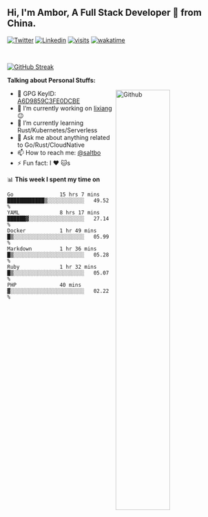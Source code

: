 ## Hi, I'm Ambor, A Full Stack Developer 🚀 from China.

[![Twitter](https://img.shields.io/badge/-saltbo-1ca0f1?style=flat&logo=twitter&logoColor=white)](https://twitter.com/rdsaltbo)
[![Linkedin](https://img.shields.io/badge/-saltbo-blue?style=flat&logo=Linkedin&logoColor=white)](https://www.linkedin.com/in/saltbo/)
[![visits](https://visitor.vercel.app/page/saltbo?color=light-green)](https://github.com/saltbo/)
[![wakatime](https://wakatime.com/badge/user/f82b1c77-faab-48cd-aef5-a12c0aff104b.svg)](https://wakatime.com/@f82b1c77-faab-48cd-aef5-a12c0aff104b)

&nbsp;  

[![GitHub Streak](http://github-readme-streak-stats.herokuapp.com?user=saltbo&hide_border=true&date_format=M%20j%5B%2C%20Y%5D)](https://git.io/streak-stats)

**Talking about Personal Stuffs:**
<!-- Any image aligned to the right. Beware the width  -->
<img width="50%" align="right" alt="Github" src="https://raw.githubusercontent.com/saltbo/saltbo/master/images/git-header.svg" />

- 🤘 GPG KeyID: [A6D9859C3FE0DCBE](https://saltbo.cn/pgp_keys.asc)
- 🔭 I’m currently working on [lixiang](https://www.lixiang.com/) :wink:
- 🌱 I’m currently learning Rust/Kubernetes/Serverless
- 💬 Ask me about anything related to Go/Rust/CloudNative
- 📫 How to reach me: [@saltbo](https://t.me/saltbo)
- ⚡ Fun fact: I :heart: :cat:s


📊 **This week I spent my time on**
<!--START_SECTION:waka-->

```text
Go               15 hrs 7 mins   ████████████▒░░░░░░░░░░░░   49.52 %
YAML             8 hrs 17 mins   ██████▓░░░░░░░░░░░░░░░░░░   27.14 %
Docker           1 hr 49 mins    █▒░░░░░░░░░░░░░░░░░░░░░░░   05.99 %
Markdown         1 hr 36 mins    █▒░░░░░░░░░░░░░░░░░░░░░░░   05.28 %
Ruby             1 hr 32 mins    █▒░░░░░░░░░░░░░░░░░░░░░░░   05.07 %
PHP              40 mins         ▓░░░░░░░░░░░░░░░░░░░░░░░░   02.22 %
```

<!--END_SECTION:waka-->
